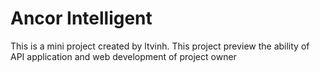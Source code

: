 # Ancor Intelligent

This is a mini project created by ltvinh. This project preview the ability of API application and web development of project owner
